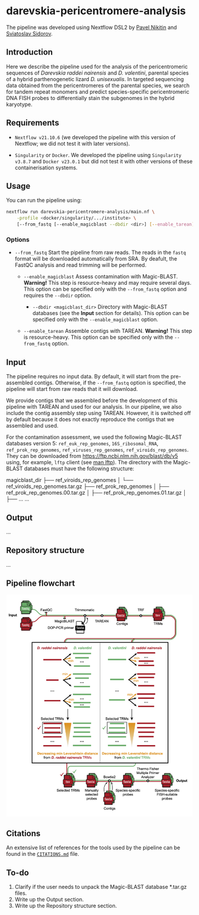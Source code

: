 # darevskia-pericentromere-analysis

The pipeline was developed using Nextflow DSL2 by [Pavel Nikitin](https://github.com/nikitin-p) and [Sviatoslav Sidorov](https://github.com/sidorov-si).

## Introduction

Here we describe the pipeline used for the analysis of the pericentromeric sequences of _Darevskia raddei nairensis_ and _D. valentini_, parental species of a hybrid parthenogenetic lizard _D. unisexualis_. In targeted sequencing data obtained from the pericentromeres of the parental species, we search for tandem repeat monomers and predict species-specific pericentromeric DNA FISH probes to differentially stain the subgenomes in the hybrid karyotype.

## Requirements

* `Nextflow v21.10.6` (we developed the pipeline with this version of Nextflow; we did not test it with later versions).

* `Singularity` or `Docker`. We developed the pipeline using `Singularity v3.8.7` and `Docker v23.0.1` but did not test it with other versions of these containerisation systems.

## Usage

You can run the pipeline using:

```bash
nextflow run darevskia-pericentromere-analysis/main.nf \
    -profile <docker/singularity/.../institute> \
    [--from_fastq [--enable_magicblast --dbdir <dir>] [--enable_tarean]]
```

### Options

* `--from_fastq` Start the pipeline from raw reads. The reads in the `fastq` format will be downloaded automatically from SRA. By deafult, the FastQC analysis and read trimming will be performed.

    * `--enable_magicblast` Assess contamination with Magic-BLAST. **Warning!** This step is resource-heavy and may require several days. This option can be specified only with the `--from_fastq` option and requires the `--dbdir` option.

        * `--dbdir <magicblast_dir>` Directory with Magic-BLAST databases (see the **Input** section for details). This option can be specified only with the `--enable_magicblast` option.

    * `--enable_tarean` Assemble contigs with TAREAN. **Warning!** This step is resource-heavy. This option can be specified only with the `--from_fastq` option.

## Input

The pipeline requires no input data. By default, it will start from the pre-assembled contigs. Otherwise, if the `--from_fastq` option is specified, the pipeline will start from raw reads that it will download.

We provide contigs that we assembled before the development of this pipeline with TAREAN and used for our analysis. In our pipeline, we also include the contig assembly step using TAREAN. However, it is switched off by default because it does not exactly reproduce the contigs that we assembled and used.

For the contamination assessment, we used the following Magic-BLAST databases version 5: `ref_euk_rep_genomes`, `16S_ribosomal_RNA`, `ref_prok_rep_genomes`, `ref_viruses_rep_genomes`, `ref_viroids_rep_genomes`. They can be downloaded from https://ftp.ncbi.nlm.nih.gov/blast/db/v5 using, for example, `lftp` client (see [man lftp](https://linux.die.net/man/1/lftp)). The directory with the Magic-BLAST databases must have the following structure:

magicblast_dir
├── ref_viroids_rep_genomes
│   └── ref_viroids_rep_genomes.tar.gz 
├── ref_prok_rep_genomes
│   ├── ref_prok_rep_genomes.00.tar.gz
│   ├── ref_prok_rep_genomes.01.tar.gz 
│   ├── ...
...

## Output

...

## Repository structure

...

## Pipeline flowchart

![flowchart](https://github.com/nikitin-p/darevskia-pericentromere-analysis/blob/master/pipeline.png)

## Citations

An extensive list of references for the tools used by the pipeline can be found in the [`CITATIONS.md`](CITATIONS.md) file.

## To-do

1. Clarify if the user needs to unpack the Magic-BLAST database *.tar.gz files.
2. Write up the Output section.
3. Write up the Repository structure section.
